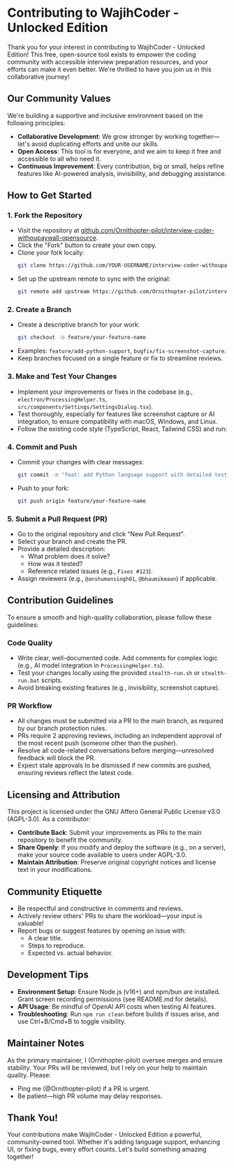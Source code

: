 # Contributing to WajihCoder - Unlocked Edition

Thank you for your interest in contributing to WajihCoder - Unlocked Edition! This free, open-source tool exists to empower the coding community with accessible interview preparation resources, and your efforts can make it even better. We're thrilled to have you join us in this collaborative journey!

## Our Community Values

We're building a supportive and inclusive environment based on the following principles:

- **Collaborative Development**: We grow stronger by working together—let's avoid duplicating efforts and unite our skills.
- **Open Access**: This tool is for everyone, and we aim to keep it free and accessible to all who need it.
- **Continuous Improvement**: Every contribution, big or small, helps refine features like AI-powered analysis, invisibility, and debugging assistance.

## How to Get Started

### 1. Fork the Repository

- Visit the repository at [github.com/Ornithopter-pilot/interview-coder-withoupaywall-opensource](https://github.com/Ornithopter-pilot/interview-coder-withoupaywall-opensource).
- Click the "Fork" button to create your own copy.
- Clone your fork locally:
  ```bash
  git clone https://github.com/YOUR-USERNAME/interview-coder-withoupaywall-opensource.git
  ```
- Set up the upstream remote to sync with the original:
  ```bash
  git remote add upstream https://github.com/Ornithopter-pilot/interview-coder-withoupaywall-opensource.git
  ```

### 2. Create a Branch

- Create a descriptive branch for your work:
  ```bash
  git checkout -b feature/your-feature-name
  ```
- Examples: `feature/add-python-support`, `bugfix/fix-screenshot-capture`.
- Keep branches focused on a single feature or fix to streamline reviews.

### 3. Make and Test Your Changes

- Implement your improvements or fixes in the codebase (e.g., `electron/ProcessingHelper.ts`, `src/components/Settings/SettingsDialog.tsx`).
- Test thoroughly, especially for features like screenshot capture or AI integration, to ensure compatibility with macOS, Windows, and Linux.
- Follow the existing code style (TypeScript, React, Tailwind CSS) and run:

### 4. Commit and Push

- Commit your changes with clear messages:
  ```bash
  git commit -m "feat: add Python language support with detailed testing"
  ```
- Push to your fork:
  ```bash
  git push origin feature/your-feature-name
  ```

### 5. Submit a Pull Request (PR)

- Go to the original repository and click "New Pull Request".
- Select your branch and create the PR.
- Provide a detailed description:
  - What problem does it solve?
  - How was it tested?
  - Reference related issues (e.g., `Fixes #123`).
- Assign reviewers (e.g., `@anshumansingh01`, `@bhaumikmaan`) if applicable.

## Contribution Guidelines

To ensure a smooth and high-quality collaboration, please follow these guidelines:

### Code Quality

- Write clear, well-documented code. Add comments for complex logic (e.g., AI model integration in `ProcessingHelper.ts`).
- Test your changes locally using the provided `stealth-run.sh` or `stealth-run.bat` scripts.
- Avoid breaking existing features (e.g., invisibility, screenshot capture).

### PR Workflow

- All changes must be submitted via a PR to the main branch, as required by our branch protection rules.
- PRs require 2 approving reviews, including an independent approval of the most recent push (someone other than the pusher).
- Resolve all code-related conversations before merging—unresolved feedback will block the PR.
- Expect stale approvals to be dismissed if new commits are pushed, ensuring reviews reflect the latest code.

## Licensing and Attribution

This project is licensed under the GNU Affero General Public License v3.0 (AGPL-3.0). As a contributor:

- **Contribute Back**: Submit your improvements as PRs to the main repository to benefit the community.
- **Share Openly**: If you modify and deploy the software (e.g., on a server), make your source code available to users under AGPL-3.0.
- **Maintain Attribution**: Preserve original copyright notices and license text in your modifications.

## Community Etiquette

- Be respectful and constructive in comments and reviews.
- Actively review others' PRs to share the workload—your input is valuable!
- Report bugs or suggest features by opening an issue with:
  - A clear title.
  - Steps to reproduce.
  - Expected vs. actual behavior.

## Development Tips

- **Environment Setup**: Ensure Node.js (v16+) and npm/bun are installed. Grant screen recording permissions (see README.md for details).
- **API Usage**: Be mindful of OpenAI API costs when testing AI features.
- **Troubleshooting**: Run `npm run clean` before builds if issues arise, and use Ctrl+B/Cmd+B to toggle visibility.

## Maintainer Notes

As the primary maintainer, I (Ornithopter-pilot) oversee merges and ensure stability. Your PRs will be reviewed, but I rely on your help to maintain quality. Please:

- Ping me (@Ornithopter-pilot) if a PR is urgent.
- Be patient—high PR volume may delay responses.

## Thank You!

Your contributions make WajihCoder - Unlocked Edition a powerful, community-owned tool. Whether it's adding language support, enhancing UI, or fixing bugs, every effort counts. Let's build something amazing together!